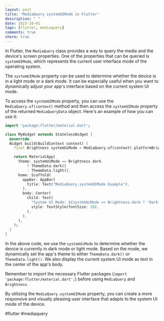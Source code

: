 ```yaml
---
layout: post
title: "MediaQuery systemUIMode in Flutter"
description: " "
date: 2023-10-01
tags: [flutter, mediaquery]
comments: true
share: true
---
```


In Flutter, the `MediaQuery` class provides a way to query the media and the device's screen properties. One of the properties that can be queried is `systemUIMode`, which represents the current user interface mode of the operating system.

The `systemUIMode` property can be used to determine whether the device is in a light mode or a dark mode. It can be especially useful when you want to dynamically adjust your app's interface based on the current system UI mode.

To access the `systemUIMode` property, you can use the `MediaQuery.of(context)` method and then access the `systemUIMode` property of the returned `MediaQueryData` object. Here's an example of how you can use it:

```dart
import 'package:flutter/material.dart';

class MyWidget extends StatelessWidget {
  @override
  Widget build(BuildContext context) {
    final Brightness systemUiMode = MediaQuery.of(context).platformBrightness;

    return MaterialApp(
      theme: systemUiMode == Brightness.dark
          ? ThemeData.dark()
          : ThemeData.light(),
      home: Scaffold(
        appBar: AppBar(
          title: Text("MediaQuery.systemUIMode Example"),
        ),
        body: Center(
          child: Text(
            "System UI Mode: ${systemUiMode == Brightness.dark ? 'Dark' : 'Light'}",
            style: TextStyle(fontSize: 20),
          ),
        ),
      ),
    );
  }
}
```

In the above code, we use the `systemUiMode` to determine whether the device is currently in dark mode or light mode. Based on the mode, we dynamically set the app's theme to either `ThemeData.dark()` or `ThemeData.light()`. We also display the current system UI mode as text in the center of the app's body.

Remember to import the necessary Flutter packages (`import 'package:flutter/material.dart';`) before using `MediaQuery` and `Brightness`.

By utilizing the `MediaQuery.systemUIMode` property, you can create a more responsive and visually pleasing user interface that adapts to the system UI mode of the device.

#flutter #mediaquery